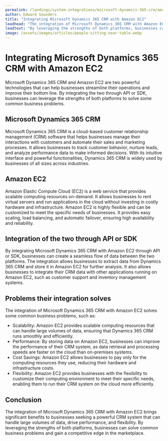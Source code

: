 ```yaml
---
permalink: /landings/system-integrations/microsoft-dynamics-365-crm/amazon-ec2
author: Edward Saunders
title: "Integrating Microsoft Dynamics 365 CRM with Amazon EC2"
leadhead: "The integration of Microsoft Dynamics 365 CRM with Amazon EC2 brings significant benefits to businesses seeking a powerful CRM system that can handle large volumes of data, drive performance, and flexibility"
leadtext: "By leveraging the strengths of both platforms, businesses can solve common business problems and gain a competitive edge in the marketplace."
image: /assets/images/articles/people-sitting-near-table.webp
---
```

<div class="arttext">    <h1>Integrating Microsoft Dynamics 365 CRM with Amazon EC2</h1>
    <p>
      Microsoft Dynamics 365 CRM and Amazon EC2 are two powerful technologies that can help businesses streamline their operations and improve their bottom line. By integrating the two through API or SDK, businesses can leverage the strengths of both platforms to solve some common business problems. 
    </p>
    <h2>Microsoft Dynamics 365 CRM</h2>
    <p>
      Microsoft Dynamics 365 CRM is a cloud-based customer relationship management (CRM) software that helps businesses manage their interactions with customers and automate their sales and marketing processes. It allows businesses to track customer behavior, nurture leads, and analyze performance data to make informed decisions. With its intuitive interface and powerful functionalities, Dynamics 365 CRM is widely used by businesses of all sizes across industries.
    </p>
    <h2>Amazon EC2</h2>
    <p>
      Amazon Elastic Compute Cloud (EC2) is a web service that provides scalable computing resources on-demand. It allows businesses to rent virtual servers and run applications in the cloud without investing in costly hardware and infrastructure. Amazon EC2 is highly flexible and can be customized to meet the specific needs of businesses. It provides easy scaling, load balancing, and automatic failover, ensuring high availability and reliability.
    </p>
    <h2>Integration of the two through API or SDK</h2>
    <p>
      By integrating Microsoft Dynamics 365 CRM with Amazon EC2 through API or SDK, businesses can create a seamless flow of data between the two platforms. The integration allows businesses to extract data from Dynamics 365 CRM and store it in Amazon EC2 for further analysis. It also allows businesses to integrate their CRM data with other applications running on Amazon EC2, such as customer support and inventory management systems. 
    </p>
    <h2>Problems their integration solves</h2>
    <p> The integration of Microsoft Dynamics 365 CRM with Amazon EC2 solves some common business problems, such as:</p>
    <ul>
      <li>Scalability: Amazon EC2 provides scalable computing resources that can handle large volumes of data, ensuring that Dynamics 365 CRM runs smoothly and efficiently.</li>
      <li>Performance: By storing data on Amazon EC2, businesses can improve the performance of their CRM system, as data retrieval and processing speeds are faster on the cloud than on-premises systems.</li>
      <li>Cost Savings: Amazon EC2 allows businesses to pay only for the computing resources they use, reducing their hardware and infrastructure costs.</li>
      <li>Flexibility: Amazon EC2 provides businesses with the flexibility to customize their computing environment to meet their specific needs, enabling them to run their CRM system on the cloud more efficiently.</li>
    </ul>
    <h2>Conclusion</h2>
    <p>
      The integration of Microsoft Dynamics 365 CRM with Amazon EC2 brings significant benefits to businesses seeking a powerful CRM system that can handle large volumes of data, drive performance, and flexibility. By leveraging the strengths of both platforms, businesses can solve common business problems and gain a competitive edge in the marketplace.
    </p>
</div>